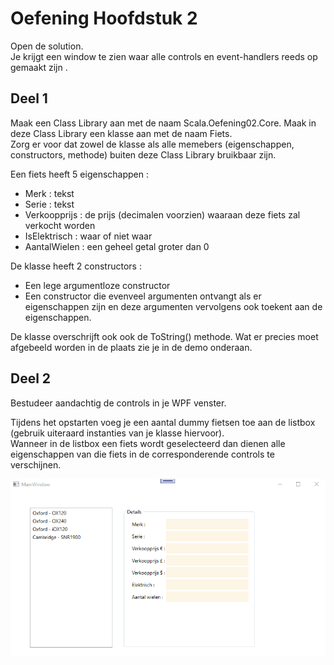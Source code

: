 # Oefening Hoofdstuk 2  
  
Open de solution.  
Je krijgt een window te zien waar alle controls en event-handlers reeds op gemaakt zijn .    
  
## Deel 1  

Maak een Class Library aan met de naam Scala.Oefening02.Core.
Maak in deze Class Library een klasse aan met de naam Fiets.  
Zorg er voor dat zowel de klasse als alle memebers (eigenschappen, constructors, methode) buiten deze Class Library bruikbaar zijn. 

Een fiets heeft 5 eigenschappen :   
  * Merk : tekst  
  * Serie : tekst  
  * Verkoopprijs : de prijs (decimalen voorzien) waaraan deze fiets zal verkocht worden  
  * IsElektrisch : waar of niet waar  
  * AantalWielen : een geheel getal groter dan 0  

De klasse heeft 2 constructors : 
  * Een lege argumentloze constructor  
  * Een constructor die evenveel argumenten ontvangt als er eigenschappen zijn en deze argumenten vervolgens ook toekent aan de eigenschappen.  
  
De klasse overschrijft ook ook de ToString() methode.  Wat er precies moet afgebeeld worden in de plaats zie je in de demo onderaan.  

## Deel 2  

Bestudeer aandachtig de controls in je WPF venster.  

Tijdens het opstarten voeg je een aantal dummy fietsen toe aan de listbox (gebruik uiteraard instanties van je klasse hiervoor).  
Wanneer in de listbox een fiets wordt geselecteerd dan dienen alle eigenschappen van die fiets in de corresponderende controls te verschijnen.  
  

![vb](assets/oe-soeef-h2.gif)  

